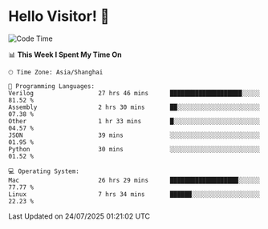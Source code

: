 # Hello Visitor! 👋

<!--START_SECTION:waka-->
![Code Time](http://img.shields.io/badge/Code%20Time-308%20hrs%2038%20mins-blue)

📊 **This Week I Spent My Time On** 

```text
🕑︎ Time Zone: Asia/Shanghai

💬 Programming Languages: 
Verilog                  27 hrs 46 mins      ████████████████████░░░░░   81.52 % 
Assembly                 2 hrs 30 mins       ██░░░░░░░░░░░░░░░░░░░░░░░   07.38 % 
Other                    1 hr 33 mins        █░░░░░░░░░░░░░░░░░░░░░░░░   04.57 % 
JSON                     39 mins             ░░░░░░░░░░░░░░░░░░░░░░░░░   01.95 % 
Python                   30 mins             ░░░░░░░░░░░░░░░░░░░░░░░░░   01.52 % 

💻 Operating System: 
Mac                      26 hrs 29 mins      ███████████████████░░░░░░   77.77 % 
Linux                    7 hrs 34 mins       ██████░░░░░░░░░░░░░░░░░░░   22.23 % 
```


 Last Updated on 24/07/2025 01:21:02 UTC
<!--END_SECTION:waka-->
